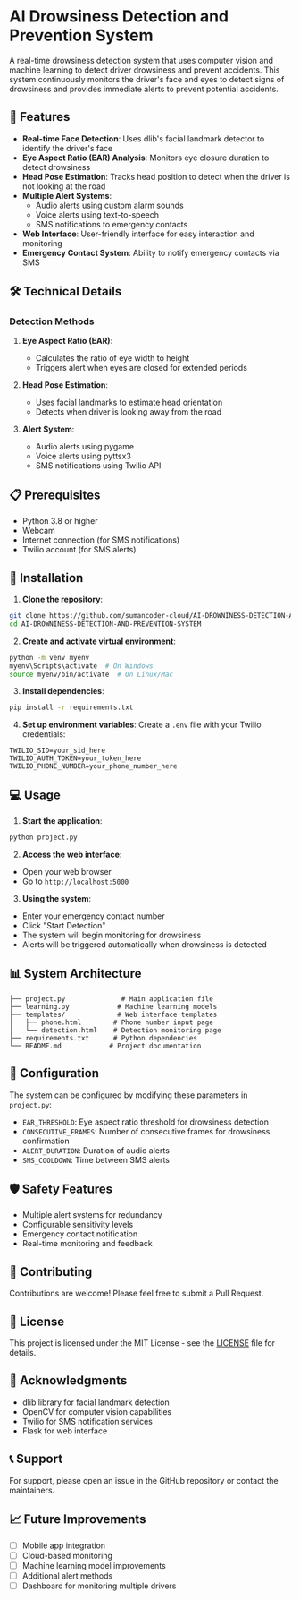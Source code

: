 # AI Drowsiness Detection and Prevention System

A real-time drowsiness detection system that uses computer vision and machine learning to detect driver drowsiness and prevent accidents. This system continuously monitors the driver's face and eyes to detect signs of drowsiness and provides immediate alerts to prevent potential accidents.

## 🚀 Features

- **Real-time Face Detection**: Uses dlib's facial landmark detector to identify the driver's face
- **Eye Aspect Ratio (EAR) Analysis**: Monitors eye closure duration to detect drowsiness
- **Head Pose Estimation**: Tracks head position to detect when the driver is not looking at the road
- **Multiple Alert Systems**:
  - Audio alerts using custom alarm sounds
  - Voice alerts using text-to-speech
  - SMS notifications to emergency contacts
- **Web Interface**: User-friendly interface for easy interaction and monitoring
- **Emergency Contact System**: Ability to notify emergency contacts via SMS

## 🛠️ Technical Details

### Detection Methods
1. **Eye Aspect Ratio (EAR)**: 
   - Calculates the ratio of eye width to height
   - Triggers alert when eyes are closed for extended periods
   
2. **Head Pose Estimation**:
   - Uses facial landmarks to estimate head orientation
   - Detects when driver is looking away from the road

3. **Alert System**:
   - Audio alerts using pygame
   - Voice alerts using pyttsx3
   - SMS notifications using Twilio API

## 📋 Prerequisites

- Python 3.8 or higher
- Webcam
- Internet connection (for SMS notifications)
- Twilio account (for SMS alerts)

## 🚀 Installation

1. **Clone the repository**:
```bash
git clone https://github.com/sumancoder-cloud/AI-DROWNINESS-DETECTION-AND-PREVENTION-SYSTEM.git
cd AI-DROWNINESS-DETECTION-AND-PREVENTION-SYSTEM
```

2. **Create and activate virtual environment**:
```bash
python -m venv myenv
myenv\Scripts\activate  # On Windows
source myenv/bin/activate  # On Linux/Mac
```

3. **Install dependencies**:
```bash
pip install -r requirements.txt
```

4. **Set up environment variables**:
Create a `.env` file with your Twilio credentials:
```
TWILIO_SID=your_sid_here
TWILIO_AUTH_TOKEN=your_token_here
TWILIO_PHONE_NUMBER=your_phone_number_here
```

## 💻 Usage

1. **Start the application**:
```bash
python project.py
```

2. **Access the web interface**:
- Open your web browser
- Go to `http://localhost:5000`

3. **Using the system**:
- Enter your emergency contact number
- Click "Start Detection"
- The system will begin monitoring for drowsiness
- Alerts will be triggered automatically when drowsiness is detected

## 📊 System Architecture

```
├── project.py              # Main application file
├── learning.py            # Machine learning models
├── templates/             # Web interface templates
│   ├── phone.html        # Phone number input page
│   └── detection.html    # Detection monitoring page
├── requirements.txt      # Python dependencies
└── README.md            # Project documentation
```

## 🔧 Configuration

The system can be configured by modifying these parameters in `project.py`:
- `EAR_THRESHOLD`: Eye aspect ratio threshold for drowsiness detection
- `CONSECUTIVE_FRAMES`: Number of consecutive frames for drowsiness confirmation
- `ALERT_DURATION`: Duration of audio alerts
- `SMS_COOLDOWN`: Time between SMS alerts

## 🛡️ Safety Features

- Multiple alert systems for redundancy
- Configurable sensitivity levels
- Emergency contact notification
- Real-time monitoring and feedback

## 🤝 Contributing

Contributions are welcome! Please feel free to submit a Pull Request.

## 📝 License

This project is licensed under the MIT License - see the [LICENSE](LICENSE) file for details.

## 🙏 Acknowledgments

- dlib library for facial landmark detection
- OpenCV for computer vision capabilities
- Twilio for SMS notification services
- Flask for web interface

## 📞 Support

For support, please open an issue in the GitHub repository or contact the maintainers.

## 📈 Future Improvements

- [ ] Mobile app integration
- [ ] Cloud-based monitoring
- [ ] Machine learning model improvements
- [ ] Additional alert methods
- [ ] Dashboard for monitoring multiple drivers
